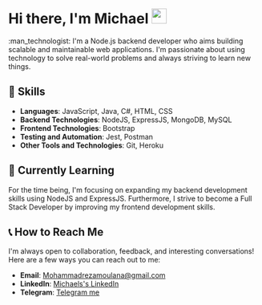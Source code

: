 <h1>
  Hi there, I'm Michael
  <img src="https://media.giphy.com/media/hvRJCLFzcasrR4ia7z/giphy.gif" width="30px"/>
</h1>
:man_technologist: I'm a Node.js backend developer who aims building scalable and maintainable web applications. I'm passionate about using technology to solve real-world problems and always striving to learn new things.


## 🚀 Skills

- **Languages**: JavaScript, Java, C#, HTML, CSS </br>
- **Backend Technologies**: NodeJS, ExpressJS, MongoDB, MySQL </br>
- **Frontend Technologies**: Bootstrap </br>
- **Testing and Automation**: Jest, Postman </br>
- **Other Tools and Technologies**: Git, Heroku </br>


## 🌱 Currently Learning

For the time being, I'm focusing on expanding my backend development skills using NodeJS and ExpressJS. Furthermore, I strive to become a Full Stack Developer by improving my frontend development skills.


## 📞 How to Reach Me

I'm always open to collaboration, feedback, and interesting conversations! Here are a few ways you can reach out to me:

- **Email**: Mohammadrezamoulana@gmail.com
- **LinkedIn**: [Michaels's LinkedIn](https://www.linkedin.com/in/mohammadreza-moulana/)
- **Telegram**: [Telegram me](https://t.me/michael_moulana)
